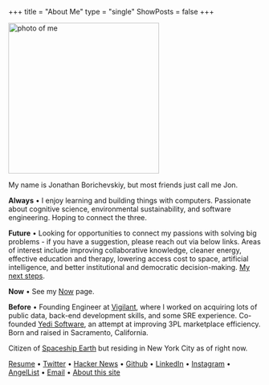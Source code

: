 +++
title = "About Me"
type = "single"
ShowPosts = false
+++

<img src="/profile.jpg" alt="photo of me" width="300"/>

My name is Jonathan Borichevskiy, but most friends just call me Jon.

**Always** • I enjoy learning and building things with computers. Passionate about cognitive science, environmental sustainability, and software engineering. Hoping to connect the three. 
 
**Future** • Looking for opportunities to connect my passions with solving big problems - if you have a suggestion, please reach out via below links. Areas of interest include improving collaborative knowledge, cleaner energy, effective education and therapy, lowering access cost to space, artificial intelligence, and better institutional and democratic decision-making. [My next steps](/posts/next-steps-2019).

**Now** • See my [Now](/now) page.

**Before** • Founding Engineer at [Vigilant](https://vigilant.cc), where I worked on acquiring lots of public data, back-end development skills, and some SRE experience. Co-founded [Yedi Software](https://www.yedi.io/), an attempt at improving 3PL marketplace efficiency. Born and raised in Sacramento, California. 

Citizen of [Spaceship Earth](https://youtu.be/3ZB2La-oCVI?t=9) but residing in New York City as of right now. 

[Resume](/borichevskiy_jonathan.pdf) • [Twitter](https://twitter.com/jborichevskiy) • [Hacker News](https://news.ycombinator.com/user?id=jborichevskiy) • [Github](https://github.com/jborichevskiy) • [LinkedIn](https://www.linkedin.com/in/jonathanborichevskiy/) • [Instagram](https://www.instagram.com/jborichevskiy/) • [AngelList](https://angel.co/jonathanborichevskiy) • [Email](mailto:jonathan@borichevskiy.com) • [About this site](/about-blog)